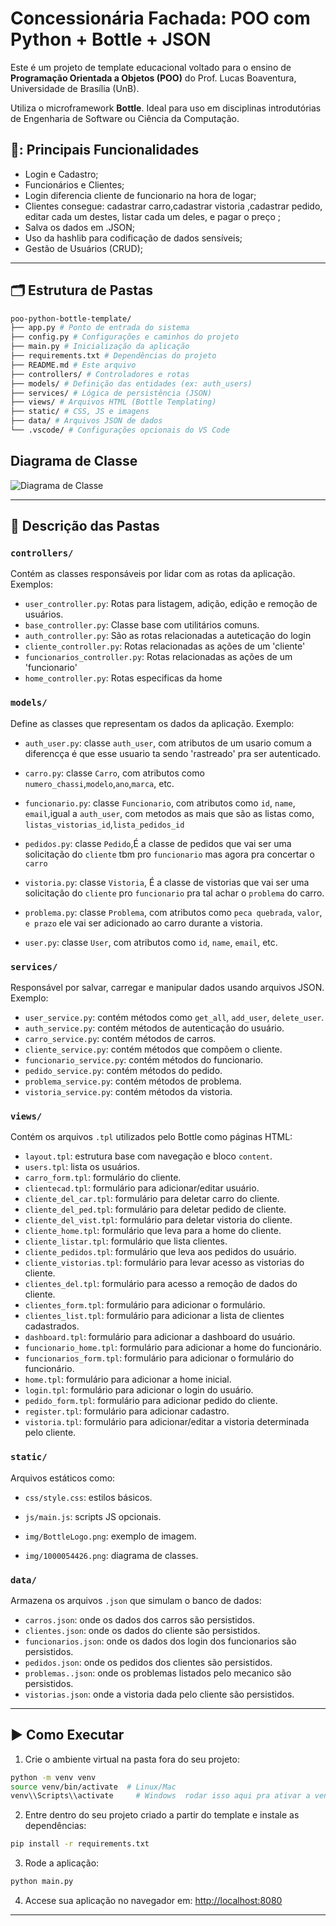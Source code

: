 # Concessionária Fachada: POO com Python + Bottle + JSON
Este é um projeto de template educacional voltado para o ensino de **Programação Orientada a Objetos (POO)** do Prof. Lucas Boaventura, Universidade de Brasília (UnB).

Utiliza o microframework **Bottle**. Ideal para uso em disciplinas introdutórias de Engenharia de Software ou Ciência da Computação.

## 📌: Principais Funcionalidades

- Login e Cadastro;
- Funcionários e Clientes;
- Login diferencia cliente de funcionario na hora de logar;
- Clientes consegue: cadastrar carro,cadastrar vistoria ,cadastrar pedido, editar cada um destes, listar cada um deles, e pagar o preço ;
- Salva os dados em .JSON;
- Uso da hashlib para codificação de dados sensíveis;
- Gestão de Usuários (CRUD);

---

## 🗂 Estrutura de Pastas

```bash
poo-python-bottle-template/
├── app.py # Ponto de entrada do sistema
├── config.py # Configurações e caminhos do projeto
├── main.py # Inicialização da aplicação
├── requirements.txt # Dependências do projeto
├── README.md # Este arquivo
├── controllers/ # Controladores e rotas
├── models/ # Definição das entidades (ex: auth_users)
├── services/ # Lógica de persistência (JSON)
├── views/ # Arquivos HTML (Bottle Templating)
├── static/ # CSS, JS e imagens
├── data/ # Arquivos JSON de dados
└── .vscode/ # Configurações opcionais do VS Code
```

## Diagrama de Classe

![Diagrama de Classe](https://github.com/user-attachments/assets/3a108733-0ac5-40f2-934c-3ab2cc49d641)




---

## 📁 Descrição das Pastas

### `controllers/`
Contém as classes responsáveis por lidar com as rotas da aplicação. Exemplos:
- `user_controller.py`: Rotas para listagem, adição, edição e remoção de usuários.
- `base_controller.py`: Classe base com utilitários comuns.
- `auth_controller.py`: São as rotas relacionadas a auteticação do login
- `cliente_controller.py`: Rotas relacionadas as ações de um 'cliente'
- `funcionarios_controller.py`: Rotas relacionadas as ações de um 'funcionario'
- `home_controller.py`: Rotas especificas da home 

### `models/`
Define as classes que representam os dados da aplicação. Exemplo:
- `auth_user.py`: classe `auth_user`, com atributos de um usario comum a diferencça é que esse usuario ta sendo 'rastreado' pra ser autenticado.

- `carro.py`: classe `Carro`, com atributos como `numero_chassi`,`modelo`,`ano`,`marca`, etc.

- `funcionario.py`: classe `Funcionario`, com atributos como `id`, `name`, `email`,igual a `auth_user`, com metodos as mais que são as listas como, `listas_vistorias_id`,`lista_pedidos_id`

- `pedidos.py`: classe `Pedido`,É a classe de pedidos que vai ser uma solicitação do `cliente` tbm pro `funcionario` mas agora pra concertar o ``carro``

- `vistoria.py`: classe `Vistoria`, É a classe de vistorias que vai ser uma solicitação do `cliente` pro `funcionario` pra tal achar o `problema` do carro.

- `problema.py`: classe `Problema`, com atributos como `peca quebrada`, `valor`, `e prazo` ele vai ser adicionado ao carro durante a vistoria.

- `user.py`: classe `User`, com atributos como `id`, `name`, `email`, etc.

### `services/`
Responsável por salvar, carregar e manipular dados usando arquivos JSON. Exemplo:
- `user_service.py`: contém métodos como `get_all`, `add_user`, `delete_user`.
- `auth_service.py`: contém métodos de autenticação do usuário.
- `carro_service.py`: contém métodos de carros.
- `cliente_service.py`: contém métodos que compõem o cliente.
- `funcionario_service.py`: contém métodos do funcionario.
- `pedido_service.py`: contém métodos do pedido.
- `problema_service.py`: contém métodos de problema.
- `vistoria_service.py`: contém métodos da vistoria.

### `views/`
Contém os arquivos `.tpl` utilizados pelo Bottle como páginas HTML:
- `layout.tpl`: estrutura base com navegação e bloco `content`.
- `users.tpl`: lista os usuários.
- `carro_form.tpl`: formulário do cliente.
- `clientecad.tpl`: formulário para adicionar/editar usuário.
- `cliente_del_car.tpl`: formulário para deletar carro do cliente.
- `cliente_del_ped.tpl`: formulário para deletar pedido de cliente.
- `cliente_del_vist.tpl`: formulário para deletar vistoria do cliente.
- `cliente_home.tpl`: formulário que leva para a home do cliente.
- `cliente_listar.tpl`: formulário que lista clientes.
- `cliente_pedidos.tpl`: formulário que leva aos pedidos do usuário.
- `cliente_vistorias.tpl`: formulário para levar acesso as vistorias do cliente.
- `clientes_del.tpl`: formulário para acesso a remoção de dados do cliente.
- `clientes_form.tpl`: formulário para adicionar o formulário.
- `clientes_list.tpl`: formulário para adicionar a lista de clientes cadastrados.
- `dashboard.tpl`: formulário para adicionar a dashboard do usuário.
- `funcionario_home.tpl`: formulário para adicionar a home do funcionário.
- `funcionarios_form.tpl`: formulário para adicionar o formulário do funcionário.
- `home.tpl`: formulário para adicionar a home inicial.
- `login.tpl`: formulário para adicionar o login do usuário.
- `pedido_form.tpl`: formulário para adicionar pedido do cliente.
- `register.tpl`: formulário para adicionar cadastro.
- `vistoria.tpl`: formulário para adicionar/editar a vistoria determinada pelo cliente.
### `static/`
Arquivos estáticos como:
- `css/style.css`: estilos básicos.

- `js/main.js`: scripts JS opcionais.
- `img/BottleLogo.png`: exemplo de imagem.
- `img/1000054426.png`: diagrama de classes.

### `data/`
Armazena os arquivos `.json` que simulam o banco de dados:
- `carros.json`: onde os dados dos carros são persistidos.
- `clientes.json`: onde os dados do cliente são persistidos.
- `funcionarios.json`: onde os dados dos login dos funcionarios são persistidos.
- `pedidos.json`: onde os pedidos dos clientes são persistidos.
- `problemas..json`: onde os problemas listados pelo mecanico são persistidos.
- `vistorias.json`: onde a vistoria dada pelo cliente são persistidos.

---

## ▶️ Como Executar

1. Crie o ambiente virtual na pasta fora do seu projeto:
```bash
python -m venv venv
source venv/bin/activate  # Linux/Mac
venv\\Scripts\\activate     # Windows  rodar isso aqui pra ativar a venv 
```

2. Entre dentro do seu projeto criado a partir do template e instale as dependências:
```bash
pip install -r requirements.txt
```

3. Rode a aplicação:
```bash
python main.py
```

4. Accese sua aplicação no navegador em: [http://localhost:8080](http://localhost:8080)

---

